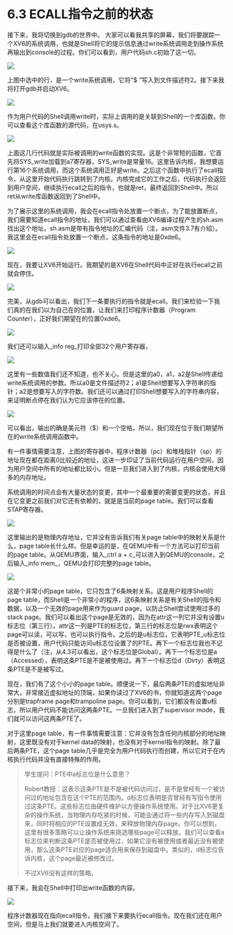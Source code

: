 # 6.3 ECALL指令之前的状态

接下来，我将切换到gdb的世界中。 大家可以看我共享的屏幕，我们将要跟踪一个XV6的系统调用，也就是Shell将它的提示信息通过write系统调用走到操作系统再输出到console的过程。你们可以看到，用户代码sh.c初始了这一切。

![](../.gitbook/assets/image%20%28221%29.png)

上图中选中的行，是一个write系统调用，它将“$ ”写入到文件描述符2。接下来我将打开gdb并启动XV6。

![](../.gitbook/assets/image%20%28288%29.png)

作为用户代码的Shell调用write时，实际上调用的是关联到Shell的一个库函数。你可以查看这个库函数的源代码，在usys.s。

![](../.gitbook/assets/image%20%28276%29.png)

上面这几行代码就是实际被调用的write函数的实现。这是个非常短的函数，它首先将SYS\_write加载到a7寄存器，SYS\_write是常量16。这里告诉内核，我想要运行第16个系统调用，而这个系统调用正好是write。之后这个函数中执行了ecall指令，从这里开始代码执行跳转到了内核。内核完成它的工作之后，代码执行会返回到用户空间，继续执行ecall之后的指令，也就是ret，最终返回到Shell中。所以ret从write库函数返回到了Shell中。

为了展示这里的系统调用，我会在ecall指令处放置一个断点，为了能放置断点，我们需要知道ecall指令的地址，我们可以通过查看由XV6编译过程产生的sh.asm找出这个地址。sh.asm是带有指令地址的汇编代码（注，asm文件3.7有介绍）。我这里会在ecall指令处放置一个断点，这条指令的地址是0xde6。

![](../.gitbook/assets/image%20%28245%29.png)

现在，我要让XV6开始运行。我期望的是XV6在Shell代码中正好在执行ecall之前就会停住。

![](../.gitbook/assets/image%20%28273%29.png)

完美，从gdb可以看出，我们下一条要执行的指令就是ecall。我们来检验一下我们真的在我们以为自己在的位置，让我们来打印程序计数器（Program Counter），正好我们期望在的位置0xde6。

![](../.gitbook/assets/image%20%28235%29.png)

我们还可以输入_info reg_打印全部32个用户寄存器，

![](../.gitbook/assets/image%20%28258%29.png)

这里有一些数值我们还不知道，也不关心，但是这里的a0，a1，a2是Shell传递给write系统调用的参数。所以a0是文件描述符2；a1是Shell想要写入字符串的指针；a2是想要写入的字符数。我们还可以通过打印Shell想要写入的字符串内容，来证明断点停在我们认为它应该停在的位置。

![](../.gitbook/assets/image%20%28281%29.png)

可以看出，输出的确是美元符（$）和一个空格。所以，我们现在位于我们期望所在的write系统调用函数中。

有一件事情需要注意，上图的寄存器中，程序计数器（pc）和堆栈指针（sp）的地址现在都在距离0比较近的地址，这进一步印证了当前代码运行在用户空间，因为用户空间中所有的地址都比较小。但是一旦我们进入到了内核，内核会使用大得多的内存地址。

系统调用的时间点会有大量状态的变更，其中一个最重要的需要变更的状态，并且在它变更之前我们对它还有依赖的，就是是当前的page table。我们可以查看STAP寄存器。

![](../.gitbook/assets/image%20%28227%29.png)

这里输出的是物理内存地址，它并没有告诉我们有关page table中的映射关系是什么，page table长什么样。但是幸运的是，在QEMU中有一个方法可以打印当前的page table。从QEMU界面，输入_ctrl a + c_可以进入到QEMU的console，之后输入_info mem_，QEMU会打印完整的page table。

![](../.gitbook/assets/image%20%28218%29.png)

这是个非常小的page table，它只包含了6条映射关系。这是用户程序Shell的page table，而Shell是一个非常小的程序，这6条映射关系是有关Shell的指令和数据，以及一个无效的page用来作为guard page，以防止Shell尝试使用过多的stack page。我们可以看出这个page是无效的，因为在attr这一列它并没有设置u标志位（第三行）。attr这一列是PTE的标志位，第三行的标志位是rwx表明这个page可以读，可以写，也可以执行指令。之后的是u标志位，它表明PTE\_u标志位是否被设置，用户代码只能访问u标志位设置了的PTE。再下一个标志位我也不记得是什么了（注，从4.3可以看出，这个标志位是Global）。再下一个标志位是a（Accessed），表明这条PTE是不是被使用过。再下一个标志位d（Dirty）表明这条PTE是不是被写过。

现在，我们有了这个小小的page table。顺便说一下，最后两条PTE的虚拟地址非常大，非常接近虚拟地址的顶端，如果你读过了XV6的书，你就知道这两个page分别是trapframe page和trampoline page。你可以看到，它们都没有设置u标志，所以用户代码不能访问这两条PTE。一旦我们进入到了supervisor mode，我们就可以访问这两条PTE了。

对于这里page table，有一件事情需要注意：它并没有包含任何内核部分的地址映射，这里既没有对于kernel data的映射，也没有对于kernel指令的映射。除了最后两条PTE，这个page table几乎是完全为用户代码执行而创建，所以它对于在内核执行代码并没有直接特殊的作用。

> 学生提问：PTE中a标志位是什么意思？
>
> Robert教授：这表示这条PTE是不是被代码访问过，是不是曾经有一个被访问过的地址包含在这个PTE的范围内。d标志位表明是否曾经有写指令使用过这条PTE。这些标志位由硬件维护以方便操作系统使用。对于比XV6更复杂的操作系统，当物理内存吃紧的时候，可能会通过将一些内存写入到磁盘来，同时将相应的PTE设置成无效，来释放物理内存page。你可以想到，这里有很多策略可以让操作系统来挑选哪些page可以释放。我们可以查看a标志位来判断这条PTE是否被使用过，如果它没有被使用或者最近没有被使用，那么这条PTE对应的page适合用来保存到磁盘中。类似的，d标志位告诉内核，这个page最近被修改过。
>
> 不过XV6没有这样的策略。

接下来，我会在Shell中打印出write函数的内容。

![](../.gitbook/assets/image%20%28242%29.png)

程序计数器现在指向ecall指令，我们接下来要执行ecall指令。现在我们还在用户空间，但是马上我们就要进入内核空间了。

